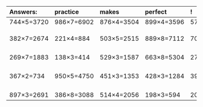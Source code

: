 | Answers: | practice | makes | perfect | ! |
| :--- | :--- | :--- | :--- | :--- |
| 744×5=3720 | 986×7=6902 | 876×4=3504 | 899×4=3596 | 570×8=4560 | 
|   |   |   |   |   | 
|   |   |   |   |   | 
|   |   |   |   |   | 
| 382×7=2674 | 221×4=884 | 503×5=2515 | 889×8=7112 | 709×6=4254 | 
|   |   |   |   |   | 
|   |   |   |   |   | 
|   |   |   |   |   | 
|   |   |   |   |   | 
| 269×7=1883 | 138×3=414 | 529×3=1587 | 663×8=5304 | 277×9=2493 | 
|   |   |   |   |   | 
|   |   |   |   |   | 
|   |   |   |   |   | 
|   |   |   |   |   | 
| 367×2=734 | 950×5=4750 | 451×3=1353 | 428×3=1284 | 399×9=3591 | 
|   |   |   |   |   | 
|   |   |   |   |   | 
|   |   |   |   |   | 
|   |   |   |   |   | 
| 897×3=2691 | 386×8=3088 | 514×4=2056 | 198×3=594 | 209×9=1881 | 
